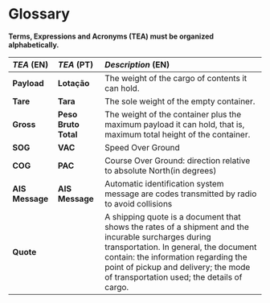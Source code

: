 # Glossary

**Terms, Expressions and Acronyms (TEA) must be organized alphabetically.**


| **_TEA_** (EN)  | **_TEA_** (PT) | **_Description_** (EN)                                           |                                       
|:------------------------|:-----------------|:--------------------------------------------|
| **Payload**  | **Lotação** | The weight of the cargo of contents it can hold. |
| **Tare** | **Tara** | The sole weight of the empty container. |
| **Gross** | **Peso Bruto Total** | The weight of the container plus the maximum payload it can hold, that is, maximum total height of the container. |
| **SOG** | **VAC** | Speed Over Ground |
| **COG** | **PAC** | Course Over Ground: direction relative to absolute North(in degrees) |
| **AIS Message** | **AIS Message** | Automatic identification system message are codes transmitted by radio to avoid collisions|
| **Quote** |        | A shipping quote is a document that shows the rates of a shipment and the incurable surcharges during transportation. In general, the document contain: the information regarding the point of pickup and delivery; the mode of transportation used; the details of cargo.|

